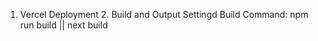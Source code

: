 1. Vercel Deployment
    2. Build and Output Settingd
        Build Command: npm run build || next build
        